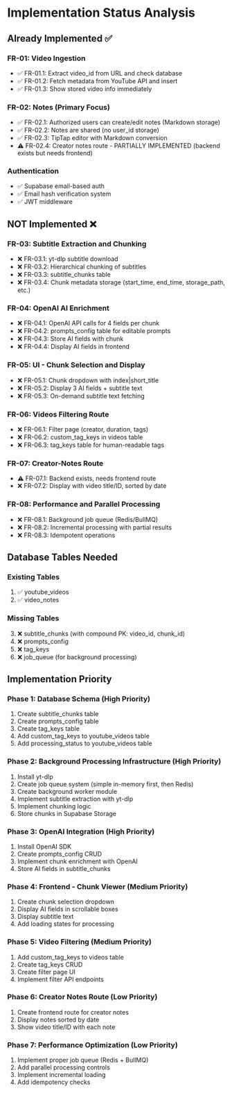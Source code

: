 # Implementation Status Analysis

## Already Implemented ✅

### FR-01: Video Ingestion

- ✅ FR-01.1: Extract video_id from URL and check database
- ✅ FR-01.2: Fetch metadata from YouTube API and insert
- ✅ FR-01.3: Show stored video info immediately

### FR-02: Notes (Primary Focus)

- ✅ FR-02.1: Authorized users can create/edit notes (Markdown storage)
- ✅ FR-02.2: Notes are shared (no user_id storage)
- ✅ FR-02.3: TipTap editor with Markdown conversion
- ⚠️ FR-02.4: Creator notes route - PARTIALLY IMPLEMENTED (backend exists but needs frontend)

### Authentication

- ✅ Supabase email-based auth
- ✅ Email hash verification system
- ✅ JWT middleware

## NOT Implemented ❌

### FR-03: Subtitle Extraction and Chunking

- ❌ FR-03.1: yt-dlp subtitle download
- ❌ FR-03.2: Hierarchical chunking of subtitles
- ❌ FR-03.3: subtitle_chunks table
- ❌ FR-03.4: Chunk metadata storage (start_time, end_time, storage_path, etc.)

### FR-04: OpenAI AI Enrichment

- ❌ FR-04.1: OpenAI API calls for 4 fields per chunk
- ❌ FR-04.2: prompts_config table for editable prompts
- ❌ FR-04.3: Store AI fields with chunk
- ❌ FR-04.4: Display AI fields in frontend

### FR-05: UI - Chunk Selection and Display

- ❌ FR-05.1: Chunk dropdown with index|short_title
- ❌ FR-05.2: Display 3 AI fields + subtitle text
- ❌ FR-05.3: On-demand subtitle text fetching

### FR-06: Videos Filtering Route

- ❌ FR-06.1: Filter page (creator, duration, tags)
- ❌ FR-06.2: custom_tag_keys in videos table
- ❌ FR-06.3: tag_keys table for human-readable tags

### FR-07: Creator-Notes Route

- ⚠️ FR-07.1: Backend exists, needs frontend route
- ❌ FR-07.2: Display with video title/ID, sorted by date

### FR-08: Performance and Parallel Processing

- ❌ FR-08.1: Background job queue (Redis/BullMQ)
- ❌ FR-08.2: Incremental processing with partial results
- ❌ FR-08.3: Idempotent operations

## Database Tables Needed

### Existing Tables

1. ✅ youtube_videos
2. ✅ video_notes

### Missing Tables

3. ❌ subtitle_chunks (with compound PK: video_id, chunk_id)
4. ❌ prompts_config
5. ❌ tag_keys
6. ❌ job_queue (for background processing)

## Implementation Priority

### Phase 1: Database Schema (High Priority)

1. Create subtitle_chunks table
2. Create prompts_config table
3. Create tag_keys table
4. Add custom_tag_keys to youtube_videos table
5. Add processing_status to youtube_videos table

### Phase 2: Background Processing Infrastructure (High Priority)

1. Install yt-dlp
2. Create job queue system (simple in-memory first, then Redis)
3. Create background worker module
4. Implement subtitle extraction with yt-dlp
5. Implement chunking logic
6. Store chunks in Supabase Storage

### Phase 3: OpenAI Integration (High Priority)

1. Install OpenAI SDK
2. Create prompts_config CRUD
3. Implement chunk enrichment with OpenAI
4. Store AI fields in subtitle_chunks

### Phase 4: Frontend - Chunk Viewer (Medium Priority)

1. Create chunk selection dropdown
2. Display AI fields in scrollable boxes
3. Display subtitle text
4. Add loading states for processing

### Phase 5: Video Filtering (Medium Priority)

1. Add custom_tag_keys to videos table
2. Create tag_keys CRUD
3. Create filter page UI
4. Implement filter API endpoints

### Phase 6: Creator Notes Route (Low Priority)

1. Create frontend route for creator notes
2. Display notes sorted by date
3. Show video title/ID with each note

### Phase 7: Performance Optimization (Low Priority)

1. Implement proper job queue (Redis + BullMQ)
2. Add parallel processing controls
3. Implement incremental loading
4. Add idempotency checks
